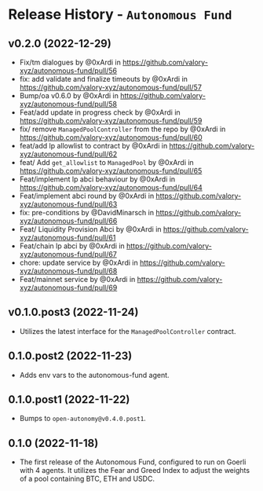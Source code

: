 # Release History - `Autonomous Fund`
## v0.2.0 (2022-12-29)
- Fix/tm dialogues by @0xArdi in https://github.com/valory-xyz/autonomous-fund/pull/56
- fix: add validate and finalize timeouts by @0xArdi in https://github.com/valory-xyz/autonomous-fund/pull/57
- Bump/oa v0.6.0 by @0xArdi in https://github.com/valory-xyz/autonomous-fund/pull/58
- Feat/add update in progress check by @0xArdi in https://github.com/valory-xyz/autonomous-fund/pull/59
- fix/ remove `ManagedPoolController` from the repo by @0xArdi in https://github.com/valory-xyz/autonomous-fund/pull/60
- feat/add lp allowlist to contract by @0xArdi in https://github.com/valory-xyz/autonomous-fund/pull/62
- feat/ Add `get_allowlist` to `ManagedPool` by @0xArdi in https://github.com/valory-xyz/autonomous-fund/pull/65
- Feat/implement lp abci behaviour by @0xArdi in https://github.com/valory-xyz/autonomous-fund/pull/64
- Feat/implement abci round by @0xArdi in https://github.com/valory-xyz/autonomous-fund/pull/63
- fix: pre-conditions by @DavidMinarsch in https://github.com/valory-xyz/autonomous-fund/pull/66
- Feat/ Liquidity Provision Abci by @0xArdi in https://github.com/valory-xyz/autonomous-fund/pull/61
- Feat/chain lp abci by @0xArdi in https://github.com/valory-xyz/autonomous-fund/pull/67
- chore: update service by @0xArdi in https://github.com/valory-xyz/autonomous-fund/pull/68
- Feat/mainnet service by @0xArdi in https://github.com/valory-xyz/autonomous-fund/pull/69

## v0.1.0.post3 (2022-11-24)
- Utilizes the latest interface for the `ManagedPoolController` contract.

## 0.1.0.post2 (2022-11-23)
- Adds env vars to the autonomous-fund agent. 

## 0.1.0.post1 (2022-11-22)
- Bumps to `open-autonomy@v0.4.0.post1`. 

## 0.1.0 (2022-11-18)

- The first release of the Autonomous Fund, configured to run on Goerli with 4 agents. It utilizes the Fear and Greed Index to adjust the weights of a pool containing BTC, ETH and USDC.
